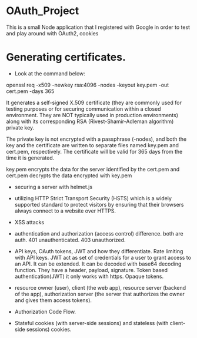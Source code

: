 # OAuth_Project

This is a small Node application that I registered with Google in order to test and play around with OAuth2, cookies

# Generating certificates.
 
* Look at the command below: 

openssl req -x509 -newkey rsa:4096 -nodes -keyout key.pem -out cert.pem -days 365

It generates a self-signed X.509 certificate (they are commonly used for testing purposes or for securing communication within a closed environment. They are NOT typically used in production environments) along with its corresponding RSA (Rivest-Shamir-Adleman algorithm) private key.

The private key is not encrypted with a passphrase (-nodes), and both the key and the certificate are written to separate files named key.pem and cert.pem, respectively. The certificate will be valid for 365 days from the time it is generated.

key.pem encrypts the data for the server identified by the cert.pem and cert.pem decrypts the data encrypted with key.pem

* securing a server with helmet.js 

* utilizing HTTP Strict Transport Security (HSTS) which is a widely supported standard to protect visitors by ensuring that their browsers always connect to a website over HTTPS.

* XSS attacks

* authentication and authorization (access control) difference. both are auth.
401 unauthenticated.
403 unauthorized.

* API keys, OAuth tokens, JWT and how they differentiate. Rate limiting with API keys. JWT act as set of credentials for a user to grant access to an API. It can be extended. It can be decoded with base64 decoding function. They have a header, payload, signature. Token based authentication(JWT) it only works with https. Opaque tokens.

* resource owner (user), client (the web app), resource server (backend of the app), authorization server (the server that authorizes the owner and gives them access tokens). 

* Authorization Code Flow.

* Stateful cookies (with server-side sessions) and stateless (with client-side sessions) cookies.


